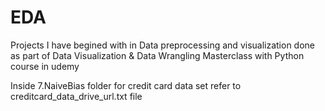 # EDA
Projects I have begined with in Data preprocessing and visualization done as part of Data Visualization &amp; Data Wrangling Masterclass with Python course in udemy

Inside 7.NaiveBias folder for credit card data set refer to creditcard_data_drive_url.txt file
